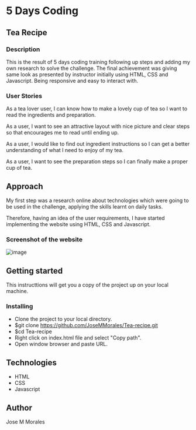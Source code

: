 # **5 Days Coding**
## **Tea Recipe**
### **Description**

This is the result of 5 days coding training following up steps and adding my own research to solve the challenge. The final achievement was giving same look as presented by instructor initially using HTML, CSS and Javascript. Being responsive and easy to interact with. 

### **User Stories**

As a tea lover user, I can know how to make a lovely cup of tea so I want to read the ingredients and preparation.

As a user, I want to see an attractive layout with nice picture and clear steps so that encourages me to read until ending up.

As a user, I would like to find out ingredient instructions so I can get a better understanding of what I need to enjoy of my tea.

As a user, I want to see the preparation steps so I can finally make a proper cup of tea.


## **Approach** 

My first step was a research online about technologies which were going to be used in the challenge, applying the skills learnt on daily tasks.

Therefore, having an idea of the user requirements, I have started implementing the website using HTML, CSS and Javascript.

### **Screenshot of the website**

![image](https://user-images.githubusercontent.com/43299285/64922148-c24e0b80-d7c3-11e9-8b56-7d14986ed01f.png)

## **Getting started** 

This instructtions will get you a copy of the project up on your local machine.

### **Installing**

* Clone the project to your local directory.
* $git clone https://github.com/JoseMMorales/Tea-recipe.git
* $cd Tea-recipe
* Right click on index.html file and select "Copy path".
* Open window browser and paste URL.

## **Technologies** 

* HTML
* CSS
* Javascript

## **Author** 

Jose M Morales

